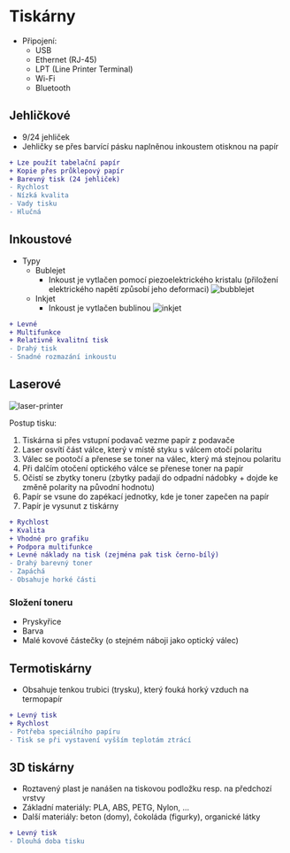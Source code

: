 # Tiskárny
- Připojení:
  - USB
  - Ethernet (RJ-45)
  - LPT (Line Printer Terminal)
  - Wi-Fi
  - Bluetooth

## Jehličkové
- 9/24 jehliček
- Jehličky se přes barvící pásku naplněnou inkoustem otisknou na papír
```diff
+ Lze použít tabelační papír
+ Kopie přes průklepový papír
+ Barevný tisk (24 jehliček)
- Rychlost
- Nízká kvalita
- Vady tisku
- Hlučná
```

## Inkoustové
- Typy
  - Bublejet
    - Inkoust je vytlačen pomocí piezoelektrického kristalu (přiložení elektrického napětí způsobí jeho deformaci)
      ![bubblejet](https://user-images.githubusercontent.com/44552607/230779332-c5d9c9c2-282d-4428-912f-b4fb19380674.jpg)
  - Inkjet
    - Inkoust je vytlačen bublinou
      ![inkjet](https://user-images.githubusercontent.com/44552607/230779342-745b087f-ae6e-4331-af10-83840c9efa77.jpg)

```diff
+ Levné
+ Multifunkce
+ Relativně kvalitní tisk
- Drahý tisk
- Snadné rozmazání inkoustu
```

## Laserové

![laser-printer](https://user-images.githubusercontent.com/44552607/230780500-40a7628e-cd74-42af-b10e-92cea87f9b8e.png)

Postup tisku:
1. Tiskárna si přes vstupní podavač vezme papír z podavače
2. Laser osvítí část válce, který v místě styku s válcem otočí polaritu
3. Válec se pootočí a přenese se toner na válec, který má stejnou polaritu
4. Při dalčím otočení optického válce se přenese toner na papír
5. Očistí se zbytky toneru (zbytky padají do odpadní nádobky + dojde ke změně polarity na původní hodnotu)
6. Papír se vsune do zapékací jednotky, kde je toner zapečen na papír
7. Papír je vysunut z tiskárny

```diff
+ Rychlost
+ Kvalita
+ Vhodné pro grafiku
+ Podpora multifunkce
+ Levné náklady na tisk (zejména pak tisk černo-bílý)
- Drahý barevný toner
- Zapáchá
- Obsahuje horké části
```

### Složení toneru
- Pryskyřice
- Barva
- Malé kovové částečky (o stejném náboji jako optický válec)


## Termotiskárny
- Obsahuje tenkou trubici (trysku), který fouká horký vzduch na termopapír

```diff
+ Levný tisk
+ Rychlost
- Potřeba speciálního papíru
- Tisk se při vystavení vyšším teplotám ztrácí
```

## 3D tiskárny
- Roztavený plast je nanášen na tiskovou podložku resp. na předchozí vrstvy
- Základní materiály: PLA, ABS, PETG, Nylon, ...
- Další materiály: beton (domy), čokoláda (figurky), organické látky

```diff
+ Levný tisk
- Dlouhá doba tisku
```
